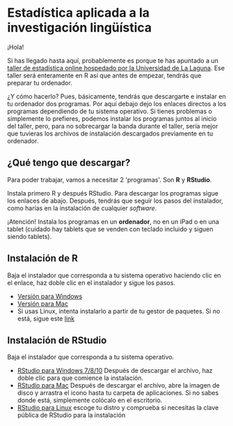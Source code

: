 # Estadística aplicada a la investigación lingüística

¡Hola!

Si has llegado hasta aquí, probablemente es porque te has apuntado a un [taller de estadística online hospedado por la Universidad de La Laguna](https://eventos.ull.es/53843/detail/traduccion-y-estadistica-aplicada-a-la-investigacion-linguistica.html). Ese taller será enteramente en R así que antes de empezar, tendrás que preparar tu ordenador.

¿Y cómo hacerlo? Pues, básicamente, tendrás que descargarte e instalar en tu ordenador dos programas. Por aquí debajo dejo los enlaces directos a los programas dependiendo de tu sistema operativo. Si tienes problemas o simplemente lo prefieres, podemos instalar los programas juntos al inicio del taller, pero, para no sobrecargar la banda durante el taller, sería mejor que tuvieras los archivos de instalación descargados previamente en tu ordenador.

## ¿Qué tengo que descargar?
Para poder trabajar, vamos a necesitar 2 'programas'. Son **R** y **RStudio**.

Instala primero R y después RStudio. Para descargar los programas sigue los enlaces de abajo. Después, tendrás que seguir los pasos del instalador, como harías en la instalación de cualquier *software*. 

¡Atención! Instala los programas en un **ordenador**, no en un iPad o en una tablet (cuidado hay tablets que se venden con teclado incluido y siguen siendo tablets).

## Instalación de R
Baja el instalador que corresponda a tu sistema operativo haciendo clic en el enlace, haz doble clic en el instalador y sigue los pasos. 
 - [Versión para Windows](https://cran.r-project.org/bin/windows/)
 - [Versión para Mac](https://cran.r-project.org/bin/macosx/)
 - Si usas Linux, intenta instalarlo a partir de tu gestor de paquetes. Si no está, sigue este [link](https://cloud.r-project.org/bin/linux/)


## Instalación de RStudio
Baja el instalador que corresponda a tu sistema operativo. 
- [RStudio para Windows 7/8/10](https://download1.rstudio.org/desktop/windows/RStudio-1.4.1106.exe) Después de descargar el archivo, haz doble clic para que comience la instalación.
- [RStudio para Mac](https://download1.rstudio.org/desktop/macos/RStudio-1.4.1106.dmg) Después de descargar el archivo, abre la imagen de disco y arrastra el icono hasta tu carpeta de aplicaciones. Si no sabes donde está, simplemente colócalo en el escritorio.
- [RStudio para Linux](https://rstudio.com/products/rstudio/download/#download) escoge tu distro y comprueba si necesitas la clave pública de RStudio para la instalación
